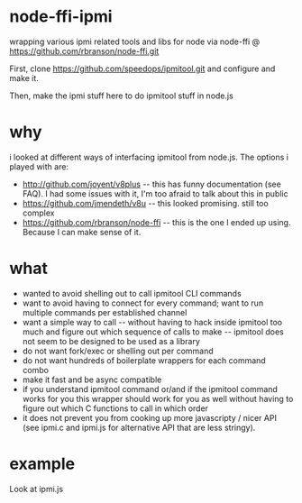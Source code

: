 node-ffi-ipmi
=============

wrapping various ipmi related tools and libs for node via node-ffi @ https://github.com/rbranson/node-ffi.git

First, clone https://github.com/speedops/ipmitool.git and configure and make it.

Then, make the ipmi stuff here to do ipmitool stuff in node.js

why
===

i looked at different ways of interfacing ipmitool from node.js.  The options i played with are: 

* http://github.com/joyent/v8plus  -- this has funny documentation (see FAQ).  I had some issues with it, I'm too afraid to talk about this in public
* https://github.com/jmendeth/v8u -- this looked promising.  still too complex
* https://github.com/rbranson/node-ffi -- this is the one I ended up using. Because I can make sense of it.



what
====

* wanted to avoid shelling out to call ipmitool CLI commands
* want to avoid having to connect for every command; want to run multiple commands per established channel
* want a simple way to call -- without having to hack inside ipmitool too much and figure out which sequence of calls to make -- ipmitool does not seem to be designed to be used as a library
* do not want fork/exec or shelling out per command
* do not want hundreds of boilerplate wrappers for each command combo 
* make it fast and be async compatible
* if you understand  ipmitool command or/and if the ipmitool command works for you this wrapper should work for you as well without having to figure out which C functions to call in which order
* it does not prevent you from cooking up more javascripty / nicer API (see ipmi.c and ipmi.js for alternative API that are less stringy).

example
=======

Look at ipmi.js

